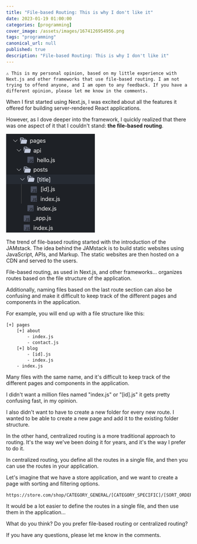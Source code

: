 ```yaml
---
title: "File-based Routing: This is why I don't like it"
date: 2023-01-19 01:00:00
categories: [programming]
cover_image: /assets/images/1674126954956.png
tags: "programming"
canonical_url: null
published: true
description: "File-based Routing: This is why I don't like it"
---
```


```
⚠️ This is my personal opinion, based on my little experience with Next.js and other frameworks that use file-based routing. I am not trying to offend anyone, and I am open to any feedback. If you have a different opinion, please let me know in the comments.
```

When I first started using Next.js, I was excited about all the features it offered for building server-rendered React applications.

However, as I dove deeper into the framework, I quickly realized that there was one aspect of it that I couldn't stand: **the file-based routing**.

![](/assets/images/1674127435396.png)

The trend of file-based routing started with the introduction of the JAMstack. The idea behind the JAMstack is to build static websites using JavaScript, APIs, and Markup. The static websites are then hosted on a CDN and served to the users.

File-based routing, as used in Next.js, and other frameworks... organizes routes based on the file structure of the application.

Additionally, naming files based on the last route section can also be confusing and make it difficult to keep track of the different pages and components in the application.

For example, you will end up with a file structure like this:

```
[+] pages
    [+] about
        - index.js
        - contact.js
    [+] blog
        - [id].js
        - index.js
    - index.js
```

Many files with the same name, and it's difficult to keep track of the different pages and components in the application.

I didn't want a million files named "index.js" or "[id].js" it gets pretty confusing fast, in my opinion.

I also didn't want to have to create a new folder for every new route. I wanted to be able to create a new page and add it to the existing folder structure.

In the other hand, centralized routing is a more traditional approach to routing. It's the way we've been doing it for years, and it's the way I prefer to do it.

In centralized routing, you define all the routes in a single file, and then you can use the routes in your application.

Let's imagine that we have a store application, and we want to create a page with sorting and filtering options.

```
https://store.com/shop/CATEGORY_GENERAL/[CATEGORY_SPECIFIC]/[SORT_ORDER]/[FILTERS]/[PAGINATION_PAGE]
```

It would be a lot easier to define the routes in a single file, and then use them in the application...

What do you think? Do you prefer file-based routing or centralized routing?

If you have any questions, please let me know in the comments.
